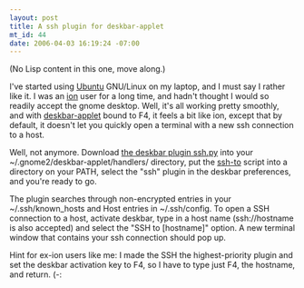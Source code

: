 ```yaml
--- 
layout: post
title: A ssh plugin for deskbar-applet
mt_id: 44
date: 2006-04-03 16:19:24 -07:00
---
```

(No Lisp content in this one, move along.)

I've started using [Ubuntu](http://www.ubuntu.com/) GNU/Linux on my laptop, and I must say I rather like it. I was an [ion](http://www.modeemi.fi/~tuomov/ion/) user for a long time, and hadn't thought I would so readily accept the gnome desktop. Well, it's all working pretty smoothly, and with [deskbar-applet](http://raphael.slinckx.net/deskbar/) bound to F4, it feels a bit like ion, except that by default, it doesn't let you quickly open a terminal with a new ssh connection to a host.

Well, not anymore. Download [the deskbar plugin ssh.py](http://boinkor.net/misc/deskbar/ssh.py) into your ~/.gnome2/deskbar-applet/handlers/ directory, put the [ssh-to](http://boinkor.net/misc/deskbar/ssh-to) script into a directory on your PATH, select the "ssh" plugin in the deskbar preferences, and you're ready to go.

The plugin searches through non-encrypted entries in your ~/.ssh/known_hosts and Host entries in ~/.ssh/config. To open a SSH connection to a host, activate deskbar, type in a host name (ssh://hostname is also accepted) and select the "SSH to [hostname]" option. A new terminal window that contains your ssh connection should pop up.

Hint for ex-ion users like me: I made the SSH the highest-priority plugin and set the deskbar activation key to F4, so I have to type just F4, the hostname, and return. (-: 
